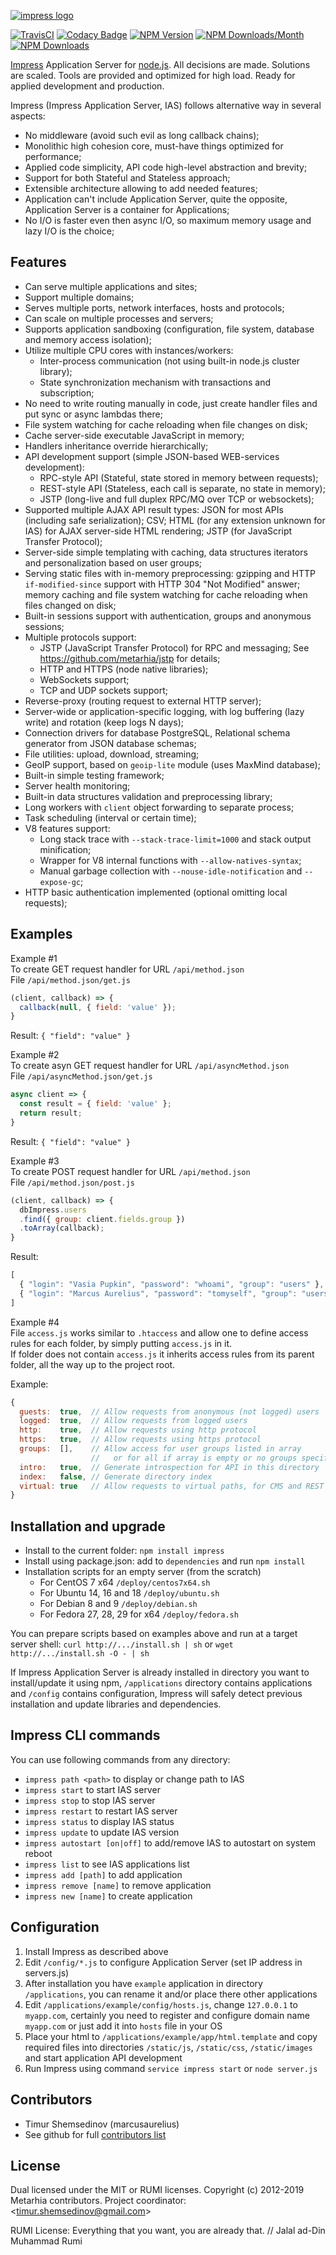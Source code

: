 [![impress logo](http://habrastorage.org/files/d67/1b3/be5/d671b3be591d47a9bd10fe857e9d5319.png)](https://github.com/metarhia/impress)

[![TravisCI](https://travis-ci.org/metarhia/impress.svg?branch=master)](https://travis-ci.org/metarhia/impress)
[![Codacy Badge](https://api.codacy.com/project/badge/Grade/6fb7b607a9cb445984aebbc08fdeb13c)](https://www.codacy.com/app/metarhia/impress)
[![NPM Version](https://badge.fury.io/js/impress.svg)](https://badge.fury.io/js/impress)
[![NPM Downloads/Month](https://img.shields.io/npm/dm/impress.svg)](https://www.npmjs.com/package/impress)
[![NPM Downloads](https://img.shields.io/npm/dt/impress.svg)](https://www.npmjs.com/package/impress)

[Impress](https://github.com/metarhia/impress) Application Server for
[node.js](http://nodejs.org). All decisions are made. Solutions are scaled.
Tools are provided and optimized for high load. Ready for applied development
and production.

Impress (Impress Application Server, IAS) follows alternative way in several
aspects:
  - No middleware (avoid such evil as long callback chains);
  - Monolithic high cohesion core, must-have things optimized for performance;
  - Applied code simplicity, API code high-level abstraction and brevity;
  - Support for both Stateful and Stateless approach;
  - Extensible architecture allowing to add needed features;
  - Application can't include Application Server, quite the opposite,
    Application Server is a container for Applications;
  - No I/O is faster even then async I/O, so maximum memory usage and
    lazy I/O is the choice;

## Features

  - Can serve multiple applications and sites;
  - Support multiple domains;
  - Serves multiple ports, network interfaces, hosts and protocols;
  - Can scale on multiple processes and servers;
  - Supports application sandboxing (configuration, file system, database and
  memory access isolation);
  - Utilize multiple CPU cores with instances/workers:
    - Inter-process communication (not using built-in node.js cluster library);
    - State synchronization mechanism with transactions and subscription;
  - No need to write routing manually in code, just create handler files and
  put sync or async lambdas there;
  - File system watching for cache reloading when file changes on disk;
  - Cache server-side executable JavaScript in memory;
  - Handlers inheritance override hierarchically;
  - API development support (simple JSON-based WEB-services development):
    - RPC-style API (Stateful, state stored in memory between requests);
    - REST-style API (Stateless, each call is separate, no state in memory);
    - JSTP (long-live and full duplex RPC/MQ over TCP or websockets);
  - Supported multiple AJAX API result types: JSON for most APIs (including safe
  serialization); CSV; HTML (for any extension unknown for IAS) for AJAX
  server-side HTML rendering; JSTP (for JavaScript Transfer Protocol);
  - Server-side simple templating with caching, data structures iterators and
  personalization based on user groups;
  - Serving static files with in-memory preprocessing: gzipping and HTTP
  `if-modified-since` support with HTTP 304 "Not Modified" answer; memory
  caching and file system watching for cache reloading when files changed on
  disk;
  - Built-in sessions support with authentication, groups and anonymous
  sessions;
  - Multiple protocols support:
    - JSTP (JavaScript Transfer Protocol) for RPC and messaging;
    See https://github.com/metarhia/jstp for details;
    - HTTP and HTTPS (node native libraries);
    - WebSockets support;
    - TCP and UDP sockets support;
  - Reverse-proxy (routing request to external HTTP server);
  - Server-wide or application-specific logging, with log buffering
  (lazy write) and rotation (keep logs N days);
  - Connection drivers for database PostgreSQL, Relational schema generator
  from JSON database schemas;
  - File utilities: upload, download, streaming;
  - GeoIP support, based on `geoip-lite` module (uses MaxMind database);
  - Built-in simple testing framework;
  - Server health monitoring;
  - Built-in data structures validation and preprocessing library;
  - Long workers with `client` object forwarding to separate process;
  - Task scheduling (interval or certain time);
  - V8 features support:
    - Long stack trace with `--stack-trace-limit=1000` and stack output
    minification;
    - Wrapper for V8 internal functions with `--allow-natives-syntax`;
    - Manual garbage collection with `--nouse-idle-notification` and
    `--expose-gc`;
  - HTTP basic authentication implemented (optional omitting local requests);

## Examples

Example #1  
To create GET request handler for URL `/api/method.json`  
File `/api/method.json/get.js`
```javascript
(client, callback) => {
  callback(null, { field: 'value' });
}
```
Result: `{ "field": "value" }`

Example #2  
To create asyn GET request handler for URL `/api/asyncMethod.json`  
File `/api/asyncMethod.json/get.js`
```javascript
async client => {
  const result = { field: 'value' };
  return result;
}
```
Result: `{ "field": "value" }`

Example #3  
To create POST request handler for URL `/api/method.json`  
File `/api/method.json/post.js`
```javascript
(client, callback) => {
  dbImpress.users
  .find({ group: client.fields.group })
  .toArray(callback);
}
```
Result:
```javascript
[
  { "login": "Vasia Pupkin", "password": "whoami", "group": "users" },
  { "login": "Marcus Aurelius", "password": "tomyself", "group": "users" }
]
```

Example #4  
File `access.js` works similar to `.htaccess` and allow one to define access
rules for each folder, by simply putting `access.js` in it.  
If folder does not contain `access.js` it inherits access rules from its parent
folder, all the way up to the project root.

Example:
```javascript
{
  guests:  true,  // Allow requests from anonymous (not logged) users
  logged:  true,  // Allow requests from logged users
  http:    true,  // Allow requests using http protocol
  https:   true,  // Allow requests using https protocol
  groups:  [],    // Allow access for user groups listed in array
                  //   or for all if array is empty or no groups specified
  intro:   true,  // Generate introspection for API in this directory
  index:   false, // Generate directory index
  virtual: true   // Allow requests to virtual paths, for CMS and REST URLs
}
```

## Installation and upgrade

- Install to the current folder: `npm install impress`
- Install using package.json: add to `dependencies` and run `npm install`
- Installation scripts for an empty server (from the scratch)
  - For CentOS 7 x64 `/deploy/centos7x64.sh`
  - For Ubuntu 14, 16 and 18 `/deploy/ubuntu.sh`
  - For Debian 8 and 9 `/deploy/debian.sh`
  - For Fedora 27, 28, 29 for x64 `/deploy/fedora.sh`

You can prepare scripts based on examples above and run at a target server
shell:
`curl http://.../install.sh | sh` or `wget http://.../install.sh -O - | sh`

If Impress Application Server is already installed in directory you want to
install/update it using npm, `/applications` directory contains applications
and `/config` contains configuration, Impress will safely detect previous
installation and update libraries and dependencies.

## Impress CLI commands

You can use following commands from any directory:
  - `impress path <path>` to display or change path to IAS
  - `impress start` to start IAS server
  - `impress stop` to stop IAS server
  - `impress restart` to restart IAS server
  - `impress status` to display IAS status
  - `impress update` to update IAS version
  - `impress autostart [on|off]` to add/remove IAS to autostart on system reboot
  - `impress list` to see IAS applications list
  - `impress add [path]` to add application
  - `impress remove [name]` to remove application
  - `impress new [name]` to create application

## Configuration

1. Install Impress as described above
2. Edit `/config/*.js` to configure Application Server
(set IP address in servers.js)
3. After installation you have `example` application in directory
`/applications`, you can rename it and/or place there other applications
4. Edit `/applications/example/config/hosts.js`, change `127.0.0.1` to
`myapp.com`, certainly you need to register and configure domain name
`myapp.com` or just add it into `hosts` file in your OS
5. Place your html to `/applications/example/app/html.template` and copy
required files into directories `/static/js`, `/static/css`, `/static/images`
and start application API development
6. Run Impress using command `service impress start` or `node server.js`

## Contributors

- Timur Shemsedinov (marcusaurelius)
- See github for full [contributors list](https://github.com/metarhia/impress/graphs/contributors)

## License

Dual licensed under the MIT or RUMI licenses.
Copyright (c) 2012-2019 Metarhia contributors.
Project coordinator: &lt;timur.shemsedinov@gmail.com&gt;

RUMI License: Everything that you want, you are already that.
// Jalal ad-Din Muhammad Rumi

